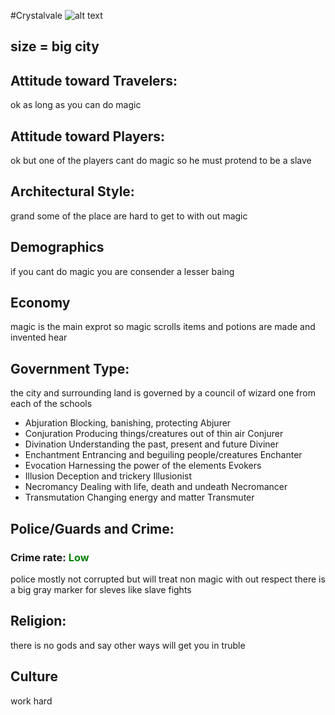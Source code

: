 #Crystalvale
![alt text](https://i.pinimg.com/736x/fc/4b/ef/fc4bef2e25027a0e21a21c9f2498421a--city-landscape-fantasy-world.jpg)
## size = big city
## Attitude toward Travelers:
ok as long as you can do magic
## Attitude toward Players:
ok but one of the players cant do magic so he must protend to be a slave

## Architectural Style:
grand some of the place are hard to get to with out magic

## Demographics
if you cant do magic you are consender a lesser baing

## Economy
magic is the main exprot
so magic scrolls items and potions are made and invented hear

## Government Type:

the city and surrounding land is governed by a council of wizard one from each of the schools
* Abjuration	Blocking, banishing, protecting	Abjurer
* Conjuration	Producing things/creatures out of thin air	Conjurer
* Divination	Understanding the past, present and future	Diviner
* Enchantment	Entrancing and beguiling people/creatures	Enchanter
* Evocation	Harnessing the power of the elements	Evokers
* Illusion	Deception and trickery	Illusionist
* Necromancy	Dealing with life, death and undeath	Necromancer
* Transmutation	Changing energy and matter	Transmuter

## Police/Guards and Crime:
### Crime rate: <span style="color:green">Low</span>
police mostly not corrupted but will treat non magic with out respect
there is a big gray marker for sleves like slave fights


## Religion:
there is no gods and say other ways will get you in truble

## Culture

work hard
